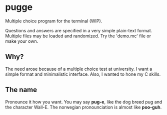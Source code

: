 # pugge
Multiple choice program for the terminal (WIP).

Questions and answers are specified in a very simple plain-text format.
Multiple files may be loaded and randomized.
Try the 'demo.mc' file or make your own.

## Why?
The need arose because of a multiple choice test at university.
I want a simple format and minimalistic interface.
Also, I wanted to hone my C skills.

## The name
Pronounce it how you want.
You may say **pug-e**, like the dog breed pug and the character Wall-E.
The norwegian pronounciation is almost like **poo-guh**.
